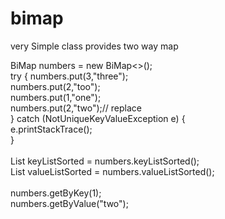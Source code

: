 # bimap
 very Simple class provides two way map
 
 <p>
BiMap<Integer,String> numbers = new BiMap<>();
<br/>
try {
    &#9numbers.put(3,"three");<br/>
    &#9numbers.put(2,"too");<br/>
    &#9numbers.put(1,"one");<br/>
    &#9numbers.put(2,"two");// replace<br/>
} catch (NotUniqueKeyValueException e) {<br/>
    &#9e.printStackTrace();<br/>
}<br/>
<br/>
List<Integer> keyListSorted = numbers.keyListSorted();<br/>
List<String> valueListSorted = numbers.valueListSorted();<br/>
<br/>
numbers.getByKey(1);<br/>
numbers.getByValue("two");<br/>
 </p>
